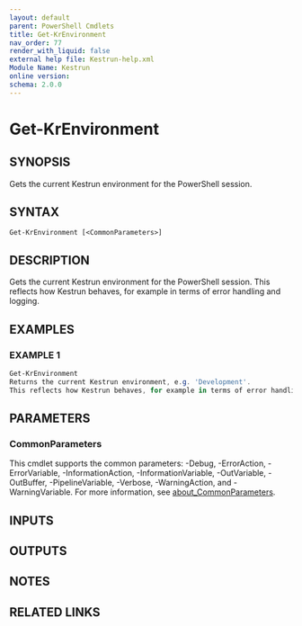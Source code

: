 ```yaml
---
layout: default
parent: PowerShell Cmdlets
title: Get-KrEnvironment
nav_order: 77
render_with_liquid: false
external help file: Kestrun-help.xml
Module Name: Kestrun
online version:
schema: 2.0.0
---
```


# Get-KrEnvironment

## SYNOPSIS
Gets the current Kestrun environment for the PowerShell session.

## SYNTAX

```
Get-KrEnvironment [<CommonParameters>]
```

## DESCRIPTION
Gets the current Kestrun environment for the PowerShell session.
This reflects how Kestrun behaves, for example in terms of error handling and logging.

## EXAMPLES

### EXAMPLE 1
```powershell
Get-KrEnvironment
Returns the current Kestrun environment, e.g. 'Development'.
This reflects how Kestrun behaves, for example in terms of error handling and logging.
```

## PARAMETERS

### CommonParameters
This cmdlet supports the common parameters: -Debug, -ErrorAction, -ErrorVariable, -InformationAction, -InformationVariable, -OutVariable, -OutBuffer, -PipelineVariable, -Verbose, -WarningAction, and -WarningVariable. For more information, see [about_CommonParameters](http://go.microsoft.com/fwlink/?LinkID=113216).

## INPUTS

## OUTPUTS

## NOTES

## RELATED LINKS
